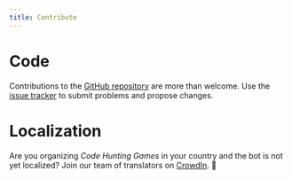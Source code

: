 ```yaml
---
title: Contribute
---
```


# Code

Contributions to the [GitHub repository](https://github.com/CodeMOOC/TreasureHuntBot) are more than welcome.
Use the [issue tracker](https://github.com/CodeMOOC/TreasureHuntBot/issues) to submit problems and propose changes.

# Localization

Are you organizing *Code Hunting Games* in your country and the bot is not yet localized?
Join our team of translators on [CrowdIn](https://crowdin.com/project/treasure-hunt-bot). 🙌
